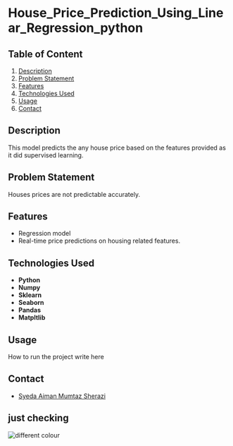 # House_Price_Prediction_Using_Linear_Regression_python

## Table of Content
1. [Description](#Description)
2. [Problem Statement](#ProblemStatement)
3. [Features](#Features)
4. [Technologies Used](#TechnologiesUsed)
5. [Usage](#Usage)
6. [Contact](#Contact)
   


## Description
This model predicts the any house price based on the features provided as it did supervised learning.

## Problem Statement
Houses prices are not predictable accurately.

## Features
- Regression model
- Real-time price predictions on housing related features.

## Technologies Used

- **Python**
- **Numpy**
- **Sklearn**
- **Seaborn**
- **Pandas**
- **Matpltlib**

## Usage
  How to run the project write here 

## Contact
- [Syeda Aiman Mumtaz Sherazi](mailto:aimanmumtaz27@gmail.com)
  
## just checking
![different colour](https://github.com/user-attachments/assets/80100bbf-cb50-4f04-aedf-b22856821e17)
